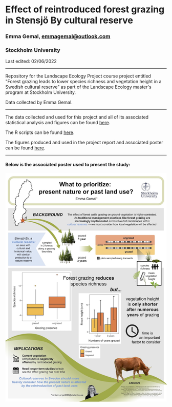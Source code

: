 # Effect of reintroduced forest grazing in Stensjö By cultural reserve
### Emma Gemal, emmagemal@outlook.com
### Stockholm University 
Last edited: 02/06/2022

****

Repository for the Landscape Ecology Project course project entitled "Forest grazing leads to lower species richness and vegetation height in a Swedish cultural reserve" as part of the Landscape Ecology master's program at Stockholm University.

Data collected by Emma Gemal.

****
The data collected and used for this project and all of its associated statistical analysis and figures can be found [here](https://github.com/emmagemal/stensjo_grazing/tree/main/Data).

The R scripts can be found [here](https://github.com/emmagemal/stensjo_grazing/tree/main/Scripts).

The figures produced and used in the project report and associated poster can be found [here](https://github.com/emmagemal/stensjo_grazing/tree/main/Figures).

****

#### Below is the associated poster used to present the study:
![alt text](https://github.com/emmagemal/stensjo_grazing/blob/main/poster.jpg)
